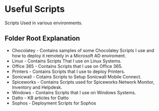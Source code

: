 # Useful Scripts
Scripts Used in various environments.

## Folder Root Explanation
- Chocolatey - Contains samples of some Chocolatey Scripts I use and how to deploy it remotely in a Microsoft AD enviroment.
- Linux - Contains Scripts That I use on Linux Systems. 
- Office 365 - Contains Scripts that I use on Office 365. 
- Printers - Contains Scripts that I use to deploy Printers. 
- Sonicwall - Cotains Scripts to Setup Sonicwall Mobile Connect. 
- Spiceworks - Contains Scripts used for Spiceworks Network Monitor, Inventory and Helpdesk. 
- Windows - Contains Scripts that I use on Windows Systems. 
- Datto - KB articles for Datto
- Sophos - Deployment Scripts for Sophos

